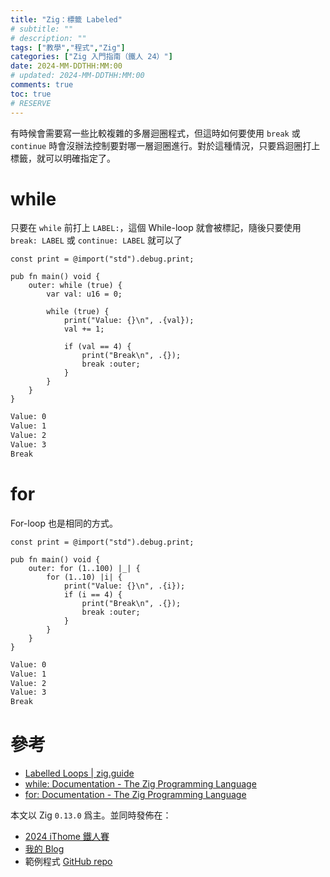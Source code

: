 ```yaml
---
title: "Zig：標籤 Labeled"
# subtitle: ""
# description: ""
tags: ["教學","程式","Zig"]
categories: ["Zig 入門指南（鐵人 24）"]
date: 2024-MM-DDTHH:MM:00
# updated: 2024-MM-DDTHH:MM:00
comments: true
toc: true
# RESERVE
---
```


有時候會需要寫一些比較複雜的多層迴圈程式，但這時如何要使用 `break` 或 `continue` 時會沒辦法控制要對哪一層迴圈進行。對於這種情況，只要爲迴圈打上標籤，就可以明確指定了。

<!-- more -->

# while

只要在 `while` 前打上 `LABEL:`，這個 While-loop 就會被標記，隨後只要使用 `break: LABEL` 或 `continue: LABEL` 就可以了

```zig
const print = @import("std").debug.print;

pub fn main() void {
    outer: while (true) {
        var val: u16 = 0;

        while (true) {
            print("Value: {}\n", .{val});
            val += 1;

            if (val == 4) {
                print("Break\n", .{});
                break :outer;
            }
        }
    }
}
```

```bash
Value: 0
Value: 1
Value: 2
Value: 3
Break
```

# for

For-loop 也是相同的方式。

```zig
const print = @import("std").debug.print;

pub fn main() void {
    outer: for (1..100) |_| {
        for (1..10) |i| {
            print("Value: {}\n", .{i});
            if (i == 4) {
                print("Break\n", .{});
                break :outer;
            }
        }
    }
}
```

```bash
Value: 0
Value: 1
Value: 2
Value: 3
Break
```

# 參考

- [Labelled Loops | zig.guide](https://zig.guide/language-basics/labelled-loops)
- [while: Documentation - The Zig Programming Language](https://ziglang.org/documentation/0.13.0/#Labeled-while)
- [for: Documentation - The Zig Programming Language](https://ziglang.org/documentation/0.13.0/#Labeled-for)

本文以 Zig `0.13.0` 爲主。並同時發佈在：

- [2024 iThome 鐵人賽](https://ithelp.ithome.com.tw/users/20151756/ironman/7460)
- [我的 Blog](https://ziteh.github.io/posts/it24-zig-25-labeled)
- 範例程式 [GitHub repo](https://github.com/ziteh/zig-learn-it24/tree/main/labeled)
